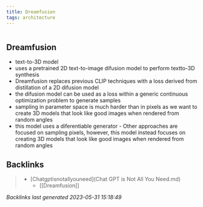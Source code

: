 ```yaml
---
title: Dreamfusion
tags: architecture 
---
```

```toc
```
## Dreamfusion
- text-to-3D model
- uses a pretrained 2D text-to-image difusion model to perform textto-3D synthesis
- Dreamfusion replaces previous CLIP techniques with a loss derived from distillation of a 2D difusion model
- the difusion model can be used as a loss within a generic continuous optimization problem to generate samples
- sampling in parameter space is much harder than in pixels as we want to create 3D models that look like good images when rendered from random angles
- this model uses a diferentiable generator - Other approaches are focused on sampling pixels, however, this model instead focuses on creating 3D models that look like good images when rendered from random angles

## Backlinks

> - [Chatgptisnotallyouneed](Chat GPT is Not All You Need.md)
>   - [[Dreamfusion]]

_Backlinks last generated 2023-05-31 15:18:49_
